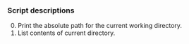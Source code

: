 ### Script descriptions

0. Print the absolute path for the current working directory.
1. List contents of current directory.
